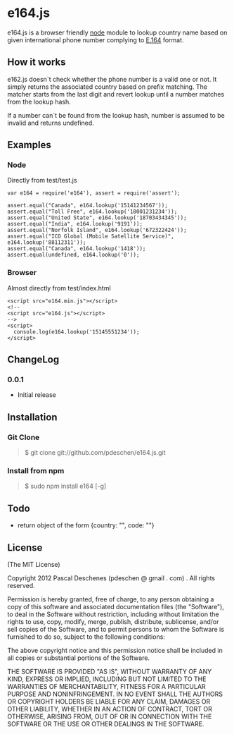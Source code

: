 # e164.js

e164.js is a browser friendly [node](http://nodejs.org) module to lookup country name based on given international phone number complying to
[E.164](http://en.wikipedia.org/wiki/E.164) format. 

## How it works

e162.js doesn`t check whether the phone number is a valid one or not. It simply returns the associated country based on prefix matching. The matcher starts from the last digit and revert lookup until a number matches from the lookup hash.

If a number can`t be found from the lookup hash, number is assumed to be invalid and returns undefined.

## Examples

### Node

Directly from test/test.js

    var e164 = require('e164'), assert = require('assert');

    assert.equal("Canada", e164.lookup('15141234567'));
    assert.equal("Toll Free", e164.lookup('18001231234'));
    assert.equal("United State", e164.lookup('18703434345'));
    assert.equal("India", e164.lookup('9191'));
    assert.equal("Norfolk Island", e164.lookup('672322424'));
    assert.equal("ICO Global (Mobile Satellite Service)", e164.lookup('88112311'));
    assert.equal("Canada", e164.lookup('1418'));
    assert.equal(undefined, e164.lookup('0'));

### Browser

Almost directly from test/index.html

    <script src="e164.min.js"></script>
    <!--
    <script src="e164.js"></script>
    -->
    <script>
      console.log(e164.lookup('15145551234'));
    </script>

## ChangeLog

### 0.0.1

* Initial release

## Installation

### Git Clone

> $ git clone git://github.com/pdeschen/e164.js.git

### Install from npm

> $ sudo npm install e164 [-g]

## Todo

* return object of the form {country: "", code: ""}

## License

(The MIT License)

Copyright 2012 Pascal Deschenes (pdeschen @ gmail . com) . All rights reserved.

Permission is hereby granted, free of charge, to any person obtaining a copy of this software and associated documentation files (the "Software"), to deal in the Software without restriction, including without limitation the rights to use, copy, modify, merge, publish, distribute, sublicense, and/or sell copies of the Software, and to permit persons to whom the Software is furnished to do so, subject to the following conditions:

The above copyright notice and this permission notice shall be included in all copies or substantial portions of the Software.

THE SOFTWARE IS PROVIDED "AS IS", WITHOUT WARRANTY OF ANY KIND, EXPRESS OR IMPLIED, INCLUDING BUT NOT LIMITED TO THE WARRANTIES OF MERCHANTABILITY, FITNESS FOR A PARTICULAR PURPOSE AND NONINFRINGEMENT. IN NO EVENT SHALL THE AUTHORS OR COPYRIGHT HOLDERS BE LIABLE FOR ANY CLAIM, DAMAGES OR OTHER LIABILITY, WHETHER IN AN ACTION OF CONTRACT, TORT OR OTHERWISE, ARISING FROM, OUT OF OR IN CONNECTION WITH THE SOFTWARE OR THE USE OR OTHER DEALINGS IN THE SOFTWARE.
